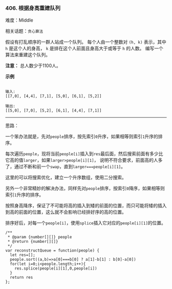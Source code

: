### 406. 根据身高重建队列

难度：Middle

相关话题：`贪心算法`

假设有打乱顺序的一群人站成一个队列。 每个人由一个整数对 `(h, k)` 表示，其中 `h` 是这个人的身高， `k` 是排在这个人前面且身高大于或等于 `h` 的人数。 编写一个算法来重建这个队列。



**注意：** 
总人数少于1100人。



**示例** 





```

输入:
[[7,0], [4,4], [7,1], [5,0], [6,1], [5,2]]

输出:
[[5,0], [7,0], [5,2], [6,1], [4,4], [7,1]]

```



-----

思路：

一个笨办法就是，先对`people`排序，按先索引`0`升序，如果相等则索引`1`升序的排序。

每次遍历`people`，现将当前`people[i]`插入到`res`最后面，然后搜索前面有多少比它高的值`larger`，如果`larger>people[i][1]`，
说明不符合要求，前面高的人多了，通过不断和前一个`swap`，直到`larger===people[i][1]`。

这里的可以将搜索优化，建立一个升序数组，使用二分搜索。

另外一个非常精妙的解决办法，同样先对`people`排序，按索引`0`降序，如果相等则索引`1`升序的排序。

按照身高降序，保证了不可能将高的插入到矮的前面的位置，而只可能将矮的插入到高的前面的位置，这么就不会影响已经排好序的高的位置。

排序好后，对每一个`people[i]`，使用`splice`插入它对应的`people[i][1]`的位置。


```
/**
 * @param {number[][]} people
 * @return {number[][]}
 */
var reconstructQueue = function(people) {
  let res=[];
  people.sort((a,b)=>a[0]===b[0] ? a[1]-b[1] : b[0]-a[0])
  for(let i=0;i<people.length;i++){
    res.splice(people[i][1],0,people[i])
  }
  return res
};




```

